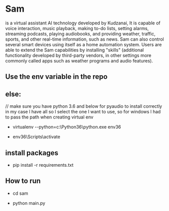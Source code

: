 # Sam

is a virtual assistant AI technology developed by Kudzanai, It is capable of voice interaction, music playback, making to-do lists, setting alarms, streaming podcasts, playing audiobooks, and providing weather, traffic, sports, and other real-time information, such as news. Sam can also control several smart devices using itself as a home automation system. Users are able to extend the Sam capabilities by installing "skills" (additional functionality developed by third-party vendors, in other settings more commonly called apps such as weather programs and audio features).



## Use the env variable in the repo

## else:

 // make sure you have python 3.6 and below for pyaudio to install correctly in my case l have all so l select the one l want to use, so for windows l had to pass the path when creating virtual env

- virtualenv --python=c:\Python36\python.exe env36

- env36\Scripts\activate

## install packages

- pip install -r requirements.txt

## How to run

- cd sam

- python main.py